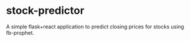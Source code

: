 # stock-predictor
A simple flask+react application to predict closing prices for stocks using fb-prophet.
